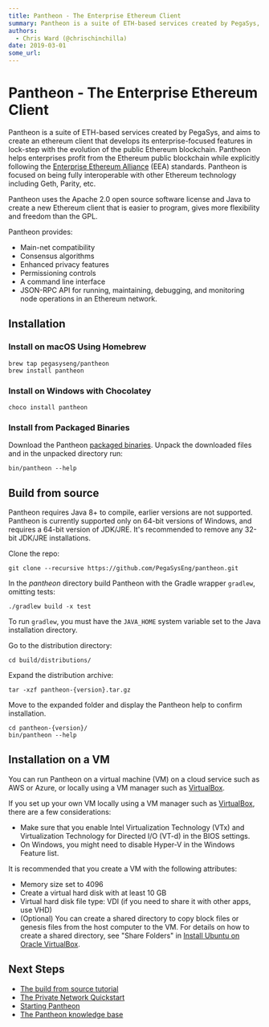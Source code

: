 ```yaml
---
title: Pantheon - The Enterprise Ethereum Client
summary: Pantheon is a suite of ETH-based services created by PegaSys, and aims to create an ethereum client that develops its enterprise-focused features in lock-step with the evolution of the public Ethereum blockchain. Pantheon helps enterprises profit from the Ethereum public blockchain while explicitly following the Enterprise Ethereum Alliance (EEA) standards. Pantheon is focused on being fully interoperable with other Ethereum technology including Geth, Parity, etc. Pantheon uses the Apache 2.0 op
authors:
  - Chris Ward (@chrischinchilla)
date: 2019-03-01
some_url: 
---
```


# Pantheon - The Enterprise Ethereum Client

Pantheon is a suite of ETH-based services created by PegaSys, and aims to create an ethereum client that develops its enterprise-focused
features in lock-step with the evolution of the public Ethereum
blockchain. Pantheon helps enterprises profit from the Ethereum public
blockchain while explicitly following the [Enterprise Ethereum Alliance](https://bitcoinexchangeguide.com/enterprise-ethereum-alliance-eea-welcomes-ebay-foxconn-to-blockchain-consortium/)
(EEA) standards. Pantheon is focused on being fully interoperable with
other Ethereum technology including Geth, Parity, etc.

Pantheon uses the Apache 2.0 open source software license and Java to
create a new Ethereum client that is easier to program, gives more
flexibility and freedom than the GPL.

Pantheon provides:

- Main-net compatibility
- Consensus algorithms
- Enhanced privacy features
- Permissioning controls
- A command line interface
- JSON-RPC API for running, maintaining, debugging, and monitoring node operations in an Ethereum network.

## Installation

### Install on macOS Using Homebrew

```shell
brew tap pegasyseng/pantheon
brew install pantheon
```

### Install on Windows with Chocolatey

```shell
choco install pantheon
```

### Install from Packaged Binaries

Download the Pantheon [packaged binaries](https://bintray.com/consensys/pegasys-repo/pantheon/_latestVersion#files).
Unpack the downloaded files and in the unpacked directory run:

```shell
bin/pantheon --help
```

## Build from source

Pantheon requires Java 8+ to compile, earlier versions are not
supported. Pantheon is currently supported only on 64-bit versions of
Windows, and requires a 64-bit version of JDK/JRE. It's recommended to remove any 32-bit JDK/JRE installations.

Clone the repo:

```shell
git clone --recursive https://github.com/PegaSysEng/pantheon.git
```

In the _pantheon_ directory build Pantheon with the Gradle wrapper `gradlew`, omitting tests:

```shell
./gradlew build -x test
```

To run `gradlew`, you must have the `JAVA_HOME` system variable set to the Java installation directory.

Go to the distribution directory:

```shell
cd build/distributions/
```

Expand the distribution archive:

```shell
tar -xzf pantheon-{version}.tar.gz
```

Move to the expanded folder and display the Pantheon help to confirm
installation.

```shell
cd pantheon-{version}/
bin/pantheon --help
```

## Installation on a VM

You can run Pantheon on a virtual machine (VM) on a cloud service such
as AWS or Azure, or locally using a VM manager such as
[VirtualBox](https://www.virtualbox.org/).

If you set up your own VM locally using a VM manager such as
[VirtualBox](https://www.virtualbox.org/), there are a few
considerations:

- Make sure that you enable Intel Virtualization Technology (VTx) and Virtualization Technology for Directed I/O (VT-d) in the BIOS settings.
- On Windows, you might need to disable Hyper-V in the Windows Feature list.

It is recommended that you create a VM with the following attributes:

- Memory size set to 4096
- Create a virtual hard disk with at least 10 GB
- Virtual hard disk file type: VDI (if you need to share it with other apps, use VHD)
- (Optional) You can create a shared directory to copy block files or genesis files from the host computer to the VM. For details on how to create a shared directory, see "Share Folders" in [Install Ubuntu on Oracle VirtualBox](https://linus.nci.nih.gov/bdge/installUbuntu.html).

## Next Steps

- [The build from source tutorial](https://docs.pantheon.pegasys.tech/en/latest/Installation/Build-From-Source/)
- [The Private Network Quickstart](https://docs.pantheon.pegasys.tech/en/latest/Tutorials/Private-Network-Quickstart/)
- [Starting Pantheon](https://docs.pantheon.pegasys.tech/en/latest/Getting-Started/Starting-Pantheon/)
- [The Pantheon knowledge base](https://docs.pantheon.pegasys.tech/en/stable/)
